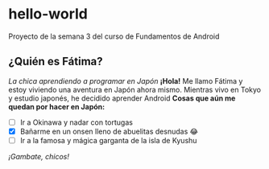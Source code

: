 # hello-world
Proyecto de la semana 3 del curso de Fundamentos de Android

## ¿Quién es Fátima?
*La chica aprendiendo a programar en Japón*
**¡Hola!** Me llamo Fátima y estoy viviendo una aventura en Japón ahora mismo. Mientras vivo en Tokyo y estudio japonés, he decidido aprender Android 
**Cosas que aún me quedan por hacer en Japón:**
- [ ] Ir a Okinawa y nadar con tortugas
- [X] Bañarme en un onsen lleno de abuelitas desnudas :joy:
- [ ] Ir a la famosa y mágica garganta de la isla de Kyushu

*¡Gambate, chicos!*
